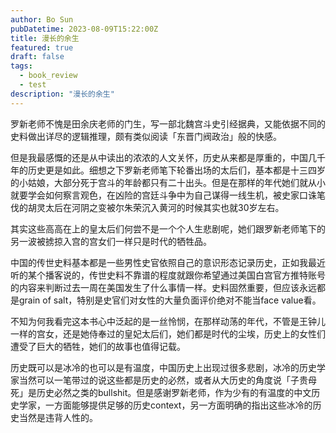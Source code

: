 ```yaml
---
author: Bo Sun
pubDatetime: 2023-08-09T15:22:00Z
title: 漫长的余生
featured: true
draft: false
tags:
  - book_review
  - test
description: "漫长的余生"
---
```


罗新老师不愧是田余庆老师的门生，写一部北魏宫斗史引经据典，又能依据不同的史料做出详尽的逻辑推理，颇有类似阅读「东晋门阀政治」般的快感。

但是我最感慨的还是从中读出的浓浓的人文关怀，历史从来都是厚重的，中国几千年的历史更是如此。细想之下罗新老师笔下轮番出场的太后们，基本都是十三四岁的小姑娘，大部分死于宫斗的年龄都只有二十出头。但是在那样的年代她们就从小就要学会如何察言观色，在凶险的宫廷斗争中为自己谋得一线生机，被史家口诛笔伐的胡灵太后在河阴之变被尔朱荣沉入黄河的时候其实也就30岁左右。

其实这些高高在上的皇太后们何尝不是一个个人生悲剧呢，她们跟罗新老师笔下的另一波被掳掠入宫的宫女们一样只是时代的牺牲品。

中国的传世史料基本都是一些男性史官依照自己的意识形态记录历史，正如我最近听的某个播客说的，传世史料不靠谱的程度就跟你希望通过美国白宫官方推特账号的内容来判断过去一周在美国发生了什么事情一样。史料固然重要，但应该永远都是grain of salt，特别是史官们对女性的大量负面评价绝对不能当face value看。

不知为何我看完这本书心中泛起的是一丝怜悯，在那样动荡的年代，不管是王钟儿一样的宫女，还是她侍奉过的皇妃太后们，她们都是时代的尘埃，历史上的女性们遭受了巨大的牺牲，她们的故事也值得记载。

历史既可以是冰冷的也可以是有温度，中国历史上出现过很多悲剧，冰冷的历史学家当然可以一笔带过的说这些都是历史的必然，或者从大历史的角度说「子贵母死」是历史必然之类的bullshit。但是感谢罗新老师，作为少有的有温度的中文历史学家，一方面能够提供足够的历史context，另一方面明确的指出这些冰冷的历史当然是违背人性的。



